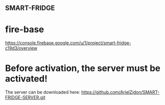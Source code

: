 ## SMART-FRIDGE

# fire-base
https://console.firebase.google.com/u/1/project/smart-fridge-c19d3/overview

# Before activation, the server must be activated!
The server can be downloaded here: https://github.com/ArielZidon/SMART-FRIDGE-SERVER.git
